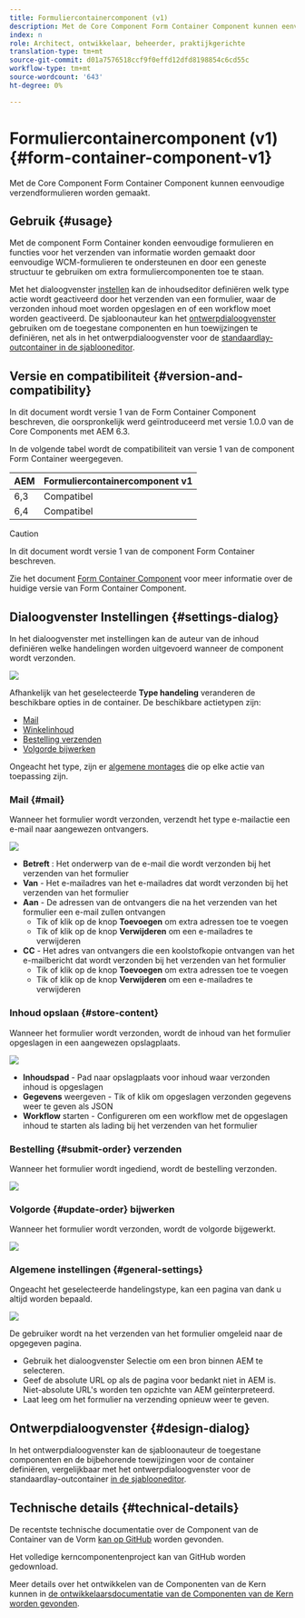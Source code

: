 ```yaml
---
title: Formuliercontainercomponent (v1)
description: Met de Core Component Form Container Component kunnen eenvoudige verzendformulieren worden gemaakt.
index: n
role: Architect, ontwikkelaar, beheerder, praktijkgerichte
translation-type: tm+mt
source-git-commit: d01a7576518ccf9f0effd12dfd8198854c6cd55c
workflow-type: tm+mt
source-wordcount: '643'
ht-degree: 0%

---
```



# Formuliercontainercomponent (v1) {#form-container-component-v1}

Met de Core Component Form Container Component kunnen eenvoudige verzendformulieren worden gemaakt.

## Gebruik {#usage}

Met de component Form Container konden eenvoudige formulieren en functies voor het verzenden van informatie worden gemaakt door eenvoudige WCM-formulieren te ondersteunen en door een geneste structuur te gebruiken om extra formuliercomponenten toe te staan.

Met het dialoogvenster [instellen](#settings-dialog) kan de inhoudseditor definiëren welk type actie wordt geactiveerd door het verzenden van een formulier, waar de verzonden inhoud moet worden opgeslagen en of een workflow moet worden geactiveerd. De sjabloonauteur kan het [ontwerpdialoogvenster](#design-dialog) gebruiken om de toegestane componenten en hun toewijzingen te definiëren, net als in het ontwerpdialoogvenster voor de [standaardlay-outcontainer in de sjablooneditor](https://helpx.adobe.com/experience-manager/6-4/sites/authoring/using/templates.html).

## Versie en compatibiliteit {#version-and-compatibility}

In dit document wordt versie 1 van de Form Container Component beschreven, die oorspronkelijk werd geïntroduceerd met versie 1.0.0 van de Core Components met AEM 6.3.

In de volgende tabel wordt de compatibiliteit van versie 1 van de component Form Container weergegeven.

| AEM | Formuliercontainercomponent v1 |
|--- |--- |
| 6,3 | Compatibel |
| 6,4 | Compatibel |

>[!CAUTION]
>
>In dit document wordt versie 1 van de component Form Container beschreven.
>
>Zie het document [Form Container Component](/help/components/forms/form-container.md) voor meer informatie over de huidige versie van Form Container Component.

## Dialoogvenster Instellingen {#settings-dialog}

In het dialoogvenster met instellingen kan de auteur van de inhoud definiëren welke handelingen worden uitgevoerd wanneer de component wordt verzonden.

![](/help/assets/chlimage_1.png)

Afhankelijk van het geselecteerde **Type handeling** veranderen de beschikbare opties in de container. De beschikbare actietypen zijn:

* [Mail](#mail)
* [Winkelinhoud](#store-content)
* [Bestelling verzenden](#submit-order)
* [Volgorde bijwerken](#update-order)

Ongeacht het type, zijn er [algemene montages](#general-settings) die op elke actie van toepassing zijn.

### Mail {#mail}

Wanneer het formulier wordt verzonden, verzendt het type e-mailactie een e-mail naar aangewezen ontvangers.

![](/help/assets/chlimage_1-1.png)

* **Betreft** : Het onderwerp van de e-mail die wordt verzonden bij het verzenden van het formulier
* **Van** - Het e-mailadres van het e-mailadres dat wordt verzonden bij het verzenden van het formulier
* **Aan**  - De adressen van de ontvangers die na het verzenden van het formulier een e-mail zullen ontvangen
   * Tik of klik op de knop **Toevoegen** om extra adressen toe te voegen
   * Tik of klik op de knop **Verwijderen** om een e-mailadres te verwijderen
* **CC** - Het adres van ontvangers die een koolstofkopie ontvangen van het e-mailbericht dat wordt verzonden bij het verzenden van het formulier
   * Tik of klik op de knop **Toevoegen** om extra adressen toe te voegen
   * Tik of klik op de knop **Verwijderen** om een e-mailadres te verwijderen

### Inhoud opslaan {#store-content}

Wanneer het formulier wordt verzonden, wordt de inhoud van het formulier opgeslagen in een aangewezen opslagplaats.

![](/help/assets/chlimage_1-2.png)

* **Inhoudspad**  - Pad naar opslagplaats voor inhoud waar verzonden inhoud is opgeslagen
* **Gegevens**  weergeven - Tik of klik om opgeslagen verzonden gegevens weer te geven als JSON
* **Workflow**  starten - Configureren om een workflow met de opgeslagen inhoud te starten als lading bij het verzenden van het formulier

### Bestelling {#submit-order} verzenden

Wanneer het formulier wordt ingediend, wordt de bestelling verzonden.

![](/help/assets/chlimage_1-3.png)

### Volgorde {#update-order} bijwerken

Wanneer het formulier wordt verzonden, wordt de volgorde bijgewerkt.

![](/help/assets/chlimage_1-4.png)

### Algemene instellingen {#general-settings}

Ongeacht het geselecteerde handelingstype, kan een pagina van dank u altijd worden bepaald.

![](/help/assets/chlimage_1-5.png)

De gebruiker wordt na het verzenden van het formulier omgeleid naar de opgegeven pagina.

* Gebruik het dialoogvenster Selectie om een bron binnen AEM te selecteren.
* Geef de absolute URL op als de pagina voor bedankt niet in AEM is. Niet-absolute URL&#39;s worden ten opzichte van AEM geïnterpreteerd.
* Laat leeg om het formulier na verzending opnieuw weer te geven.

## Ontwerpdialoogvenster {#design-dialog}

In het ontwerpdialoogvenster kan de sjabloonauteur de toegestane componenten en de bijbehorende toewijzingen voor de container definiëren, vergelijkbaar met het ontwerpdialoogvenster voor de standaardlay-outcontainer [in de sjablooneditor](https://helpx.adobe.com/experience-manager/6-4/sites/authoring/using/templates.html#main-pars_title_1754153843).

## Technische details {#technical-details}

De recentste technische documentatie over de Component van de Container van de Vorm [kan op GitHub](https://github.com/adobe/aem-core-wcm-components/tree/master/content/src/content/jcr_root/apps/core/wcm/components/form/container/v1/container) worden gevonden.

Het volledige kerncomponentenproject kan van GitHub worden gedownload.

Meer details over het ontwikkelen van de Componenten van de Kern kunnen in [de ontwikkelaarsdocumentatie van de Componenten van de Kern worden gevonden](/help/developing/overview.md).
